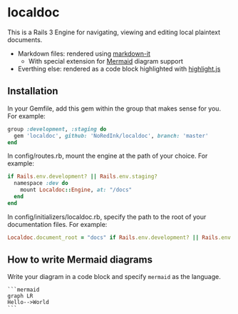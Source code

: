 # localdoc

This is a Rails 3 Engine for navigating, viewing and editing local plaintext documents.

* Markdown files: rendered using [markdown-it](https://markdown-it.github.io/)
  * With special extension for [Mermaid](http://knsv.github.io/mermaid/) diagram support
* Everthing else: rendered as a code block highlighted with [highlight.js](https://highlightjs.org/)

## Installation

In your Gemfile, add this gem within the group that makes sense for you. For example:

```ruby
group :development, :staging do
  gem 'localdoc', github: 'NoRedInk/localdoc', branch: 'master'
end
```


In config/routes.rb, mount the engine at the path of your choice. For example:

```ruby
if Rails.env.development? || Rails.env.staging?
  namespace :dev do
    mount Localdoc::Engine, at: "/docs"
  end
end
```


In config/initializers/localdoc.rb, specify the path to the root of your documentation files. For example:

```ruby
Localdoc.document_root = "docs" if Rails.env.development? || Rails.env.staging?
```

## How to write Mermaid diagrams

Write your diagram in a code block and specify `mermaid` as the language.

    ```mermaid
    graph LR
    Hello-->World
    ```
